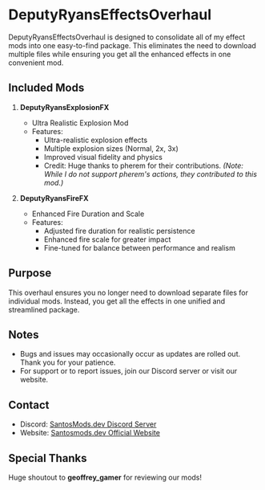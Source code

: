 # DeputyRyansEffectsOverhaul

DeputyRyansEffectsOverhaul is designed to consolidate all of my effect mods into one easy-to-find package. This eliminates the need to download multiple files while ensuring you get all the enhanced effects in one convenient mod.

## Included Mods
1. **DeputyRyansExplosionFX**
   - Ultra Realistic Explosion Mod
   - Features:
     - Ultra-realistic explosion effects
     - Multiple explosion sizes (Normal, 2x, 3x)
     - Improved visual fidelity and physics
     - Credit: Huge thanks to pherem for their contributions. *(Note: While I do not support pherem's actions, they contributed to this mod.)*

2. **DeputyRyansFireFX**
   - Enhanced Fire Duration and Scale
   - Features:
     - Adjusted fire duration for realistic persistence
     - Enhanced fire scale for greater impact
     - Fine-tuned for balance between performance and realism

## Purpose
This overhaul ensures you no longer need to download separate files for individual mods. Instead, you get all the effects in one unified and streamlined package.

## Notes
- Bugs and issues may occasionally occur as updates are rolled out. Thank you for your patience.
- For support or to report issues, join our Discord server or visit our website.

## Contact
- Discord: [SantosMods.dev Discord Server](https://links.santosmods.dev/discord)
- Website: [Santosmods.dev Official Website](https://santosmods.dev)

## Special Thanks
Huge shoutout to **geoffrey_gamer** for reviewing our mods!
